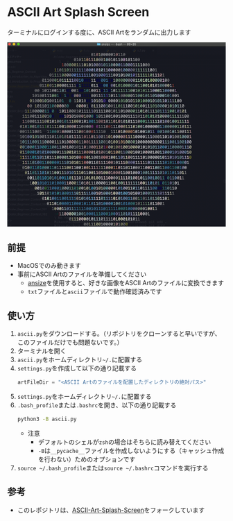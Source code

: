 # ASCII Art Splash Screen

ターミナルにログインする度に、ASCII Artをランダムに出力します

![Example Photo](example.png)

## 前提

* MacOSでのみ動きます
* 事前にASCII Artのファイルを準備してください
  * [ansize](https://github.com/jasonmoo/ansize)を使用すると、好きな画像をASCII Artのファイルに変換できます
  * `txt`ファイルと`ascii`ファイルで動作確認済みです

## 使い方

1. `ascii.py`をダウンロードする。（リポジトリをクローンすると早いですが、このファイルだけでも問題ないです。）
2. ターミナルを開く
3. `ascii.py`をホームディレクトリ`~/.`に配置する
4. `settings.py`を作成して以下の通り記載する
   ```python
   artFileDir = "<ASCII Artのファイルを配置したディレクトリの絶対パス>"
   ```
5. `settings.py`をホームディレクトリ`~/.`に配置する
6. `.bash_profile`または`.bashrc`を開き、以下の通り記載する
   ```bash
   python3 -B ascii.py
   ```
   * 注意
     * デフォルトのシェルが`zsh`の場合はそちらに読み替えてください
     * `-B`は`__pycache__`ファイルを作成しないようにする（キャッシュ作成を行わない）ためのオプションです
7. `source ~/.bash_profile`または`source ~/.bashrc`コマンドを実行する

## 参考
* このレポジトリは、[ASCII-Art-Splash-Screen](https://github.com/DanCRichards/ASCII-Art-Splash-Screen)をフォークしています